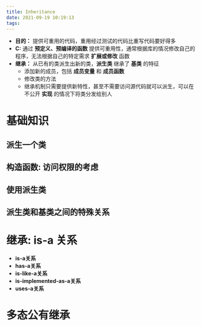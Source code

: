 ```yaml
---
title: Inheritance
date: 2021-09-19 10:19:13
tags:
---
```

- **目的：** 提供可重用的代码，重用经过测试的代码比重写代码要好得多
- **C:** 通过 **预定义、预编译的函数** 提供可重用性，通常根据库的情况修改自己的程序，无法根据自己的特定需求 **扩展或修改** 函数
- **继承：** 从已有的类派生出新的类，**派生类** 继承了 **基类** 的特征
    - 添加新的成员，包括 **成员变量** 和 **成员函数**
    - 修改类的方法
    - 继承机制只需要提供新特性，甚至不需要访问源代码就可以派生，可以在不公开 **实现** 的情况下将类分发给别人

# 基础知识
## 派生一个类
## 构造函数: 访问权限的考虑
## 使用派生类
## 派生类和基类之间的特殊关系
# 继承: is-a 关系
- **is-a关系**
- **has-a关系**
- **is-like-a关系**
- **is-implemented-as-a关系**
- **uses-a关系**

# 多态公有继承
